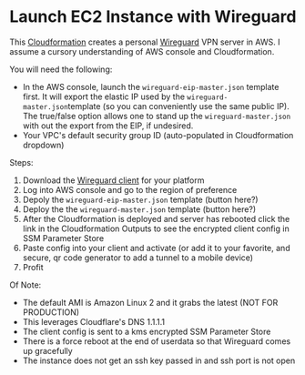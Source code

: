 Launch EC2 Instance with Wireguard
==================================

This [Cloudformation](https://aws.amazon.com/cloudformation/) creates a personal [Wireguard](https://www.wireguard.com/) VPN server in AWS. I assume a cursory understanding of AWS console and Cloudformation.

You will need the following:

* In the AWS console, launch the `wireguard-eip-master.json` template first. It will export the elastic IP used by the `wireguard-master.json`template (so you can conveniently use the same public IP).  The true/false option allows one to stand up the `wireguard-master.json` with out the export from the EIP, if undesired.
* Your VPC's default security group ID (auto-populated in Cloudformation dropdown)

Steps:

1. Download the [Wireguard client](https://www.wireguard.com/install/) for your platform
2. Log into AWS console and go to the region of preference
3. Depoly the `wireguard-eip-master.json` template (button here?)
4. Deploy the the `wireguard-master.json` template (button here?)
5. After the Cloudformation is deployed and server has rebooted click the link in the Cloudformation Outputs to see the encrypted client config in SSM Parameter Store
6. Paste config into your client and activate (or add it to your favorite, and secure, qr code generator to add a tunnel to a mobile device)
7. Profit

Of Note:

* The default AMI is Amazon Linux 2 and it grabs the latest (NOT FOR PRODUCTION)
* This leverages Cloudflare's DNS 1.1.1.1
* The client config is sent to a kms encrypted SSM Parameter Store
* There is a force reboot at the end of userdata so that Wireguard comes up gracefully
* The instance does not get an ssh key passed in and ssh port is not open
